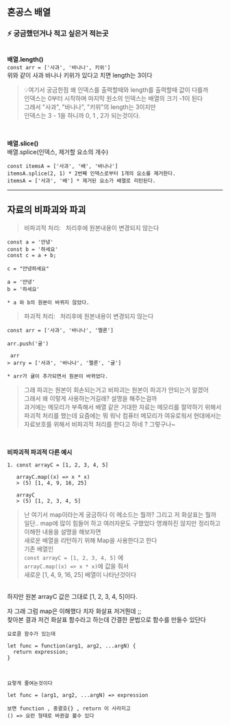 ## 혼공스 배열 
### ⚡️ 궁금했던거나 적고 싶은거 적는곳 

<br> **배열.length()**
<br>```const arr = ['사과', '바나나', 키위']```
<br> 위와 같이 사과 바나나 키위가 있다고 치면 length는 3이다 

>💡여기서 궁금한점 왜 인덱스를 출력할때와 length를 출력할때 값이 다를까
<br>인덱스는 0부터 시작하며 마지막 원소의 인덱스는 배열의 크기 -1이 된다
<br> 그래서 "사과", "바나나", "키위"의 length는 3이지만 
<br> 인덱스는 3 - 1을 하니까 0, 1 , 2가 되는것이다.  

<br>

**배열.slice()**
<br> 배열.splice(인덱스, 제거할 요소의 개수)
<br>

```
const itemsA = ['사과', '배', '바나나']
itemsA.splice(2, 1) * 2번째 인덱스로부터 1개의 요소를 제거한다.
itemsA = ['사과', '배'] * 제거된 요소가 배열로 리턴된다.
```
---
## 자료의 비파괴와 파괴
> 비파괴적 처리:&nbsp;&nbsp;&nbsp;처리후에 원본내용이 변경되지 않는다
```
const a = '안녕'
const b = '하세요'
const c = a + b;

c = "안녕하세요"

a = '안녕'
b = '하세요' 

* a 와 b의 원본이 바뀌지 않았다.
```

> 파괴적 처리:&nbsp;&nbsp;&nbsp;처리후에 원본내용이 변경되지 않는다
```
const arr = ['사과', '바나나', '멜론']

arr.push('귤')

 arr 
> arry = ['사과', '바나나', '멜론', '귤']

* arr가 귤이 추가되면서 원본이 바뀌었다.
```
>그래 파괴는 원본이 회손되는거고 비파괴는 원본이 파괴가 안되는거 알겠어<br>
그래서 왜 이렇게 사용하는거길래? 설명을 해주는걸까<br> 
과거에는 메모리가 부족해서 배열 같은 거대한 자료는 메모리를 절약하기 위해서<br>
파괴적 처리를 했는데 요즘에는 뭐 워낙 컴퓨터 메모리가 여유로워서
현대에서는 자료보호를 위해서 비파괴적 처리를 한다고 하네 ? 그렇구나~ 
<br> 

**비파괴적 파괴적 다른 예시**
```
1. const arrayC = [1, 2, 3, 4, 5] 

   arrayC.map((x) => x * x) 
   > (5) [1, 4, 9, 16, 25]

   arrayC
   > (5) [1, 2, 3, 4, 5]
```
> 난 여기서 map이라는게 궁금하다 이 메소드는 뭘까? 그리고 저 화살표는 뭘까
<br>일단.. map에 많이 힘들어 하고 여러자문도 구했었다 명쾌하진 않지만 
정리하고<br> 이해한  내용을 설명을 해보자면<br>새로운 배열을 리턴하기 위해 Map을 사용한다고 한다<br>
기존 배열인<br>```const arrayC = [1, 2, 3, 4, 5]``` 에 <br>```arrayC.map((x) => x * x)```에 값을 줘서<br>
새로운 [1, 4, 9, 16, 25] 배열이 나타난것이다
<br>
하지만 원본 arrayC 값은 그대로 [1, 2, 3, 4, 5]이다.<br>



자 그래 그럼 map은 이해했다 치자 화살표 저거뭔데 ;; <br>
찾아본 결과 저건 화살표 함수라고 하는데 간결한 문법으로 함수를 만들수 있단다<br>



```
요로콤 함수가 있는데

let func = function(arg1, arg2, ...argN) {
  return expression;
}



요렇게 줄여논것이다 

let func = (arg1, arg2, ...argN) => expression

보면 function , 중괄호{} , return 이 사라지고 
() => 요런 형태로 바뀐걸 볼수 있다
```




